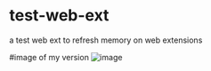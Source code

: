 # test-web-ext
a test web ext to refresh memory on web extensions 

#image of my version
![image](https://github.com/Toyinbalogun/test-web-ext/assets/56461654/6c674e2d-5dd3-4258-a6b0-a9e08b4b533e)
